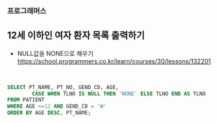 ### 프로그래머스 <br>
## 12세 이하인 여자 환자 목록 출력하기 <br>
- NULL값을 NONE으로 채우기 <br>
<https://school.programmers.co.kr/learn/courses/30/lessons/132201>
<br>

```sql
SELECT PT_NAME, PT_NO, GEND_CD, AGE,
        CASE WHEN TLNO IS NULL THEN 'NONE' ELSE TLNO END AS TLNO
FROM PATIENT
WHERE AGE <=12 AND GEND_CD = 'W'
ORDER BY AGE DESC, PT_NAME;
```
